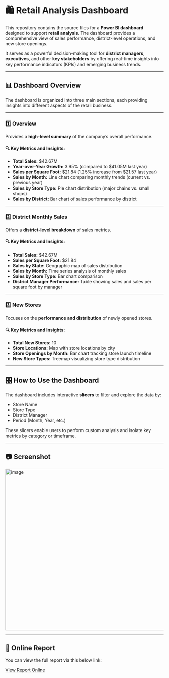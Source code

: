# 🛍️ Retail Analysis Dashboard

This repository contains the source files for a **Power BI dashboard** designed to support **retail analysis**. The dashboard provides a comprehensive view of sales performance, district-level operations, and new store openings.

It serves as a powerful decision-making tool for **district managers**, **executives**, and other **key stakeholders** by offering real-time insights into key performance indicators (KPIs) and emerging business trends.

---

## 📊 Dashboard Overview

The dashboard is organized into three main sections, each providing insights into different aspects of the retail business.

---

### 1️⃣ Overview

Provides a **high-level summary** of the company’s overall performance.

#### 🔍 Key Metrics and Insights:
- **Total Sales:** $42.67M  
- **Year-over-Year Growth:** 3.95% (compared to $41.05M last year)  
- **Sales per Square Foot:** $21.84 (1.25% increase from $21.57 last year)  
- **Sales by Month:** Line chart comparing monthly trends (current vs. previous year)  
- **Sales by Store Type:** Pie chart distribution (major chains vs. small shops)  
- **Sales by District:** Bar chart of sales performance by district  

---

### 2️⃣ District Monthly Sales

Offers a **district-level breakdown** of sales metrics.

#### 🔍 Key Metrics and Insights:
- **Total Sales:** $42.67M  
- **Sales per Square Foot:** $21.84  
- **Sales by State:** Geographic map of sales distribution  
- **Sales by Month:** Time series analysis of monthly sales  
- **Sales by Store Type:** Bar chart comparison  
- **District Manager Performance:** Table showing sales and sales per square foot by manager  

---

### 3️⃣ New Stores

Focuses on the **performance and distribution** of newly opened stores.

#### 🔍 Key Metrics and Insights:
- **Total New Stores:** 10  
- **Store Locations:** Map with store locations by city  
- **Store Openings by Month:** Bar chart tracking store launch timeline  
- **New Store Types:** Treemap visualizing store type distribution  

---

## 🎛️ How to Use the Dashboard

The dashboard includes interactive **slicers** to filter and explore the data by:

- Store Name  
- Store Type  
- District Manager  
- Period (Month, Year, etc.)

These slicers enable users to perform custom analysis and isolate key metrics by category or timeframe.

---

## 📷 Screenshot
<img width="1054" height="512" alt="image" src="https://github.com/user-attachments/assets/4e548f5d-a618-4627-a5dc-b5f65bc16c4d" />

---

## 🔗  Online Report

You can view the full report via this below link:

[View Report Online](https://app.powerbi.com/view?r=eyJrIjoiYTIyYzI4ZmItZDU0ZS00ZmU3LTgxNzctZjVhMzFlZmIwNDIwIiwidCI6IjU4MTgxNmIyLWMwYmUtNGVhYS04MGUzLTI5ZTVmMjQ4NjQ5NCIsImMiOjh9)


